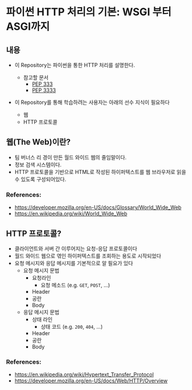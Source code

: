 # 파이썬 HTTP 처리의 기본: WSGI 부터 ASGI까지

## 내용

+ 이 Repository는 파이썬을 통한 HTTP 처리를 설명한다.
  + 참고할 문서
    + [PEP 333](https://www.python.org/dev/peps/pep-333/)
    + [PEP 3333](https://www.python.org/dev/peps/pep-3333/)

+ 이 Repository를 통해 학습하려는 사용자는 아래의 선수 지식이 필요하다
  + 웹
  + HTTP 프로토콜

## 웹(The Web)이란?

+ 팀 버너스 리 경이 만든 월드 와이드 웹의 줄임말이다.
+ 정보 검색 시스템이다.
+ HTTP 프로토콜을 기반으로 HTML로 작성된 하이퍼텍스트를 웹 브라우저로 읽을 수 있도록 구성되어있다.

### References:
+ https://developer.mozilla.org/en-US/docs/Glossary/World_Wide_Web
+ https://en.wikipedia.org/wiki/World_Wide_Web

## HTTP 프로토콜?

+ 클라이언트와 서버 간 이루어지는 요청-응답 프로토콜이다
+ 월드 와이드 웹으로 엮인 하이퍼텍스트를 조회하는 용도로 시작되었다
+ 요청 메시지와 응답 메시지를 기본적으로 알 필요가 있다
  + 요청 메시지 문법
    + 요청라인
      + 요청 메소드 (e.g. `GET`, `POST`, ...)
    + Header
    + 공란
    + Body
  + 응답 메시지 문법
    + 상태 라인
      + 상태 코드 (e.g. `200`, `404`, ...)
    + Header
    + 공란
    + Body

### References:
+ https://en.wikipedia.org/wiki/Hypertext_Transfer_Protocol
+ https://developer.mozilla.org/en-US/docs/Web/HTTP/Overview
